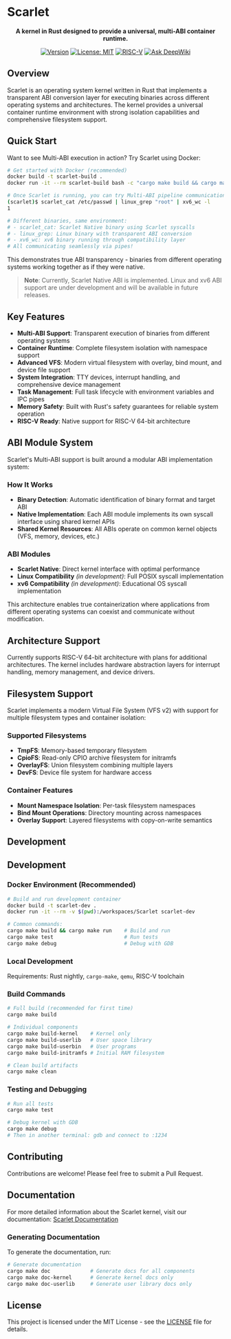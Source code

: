 # Scarlet

<div align="center">
  
**A kernel in Rust designed to provide a universal, multi-ABI container runtime.**

[![Version](https://img.shields.io/badge/version-0.12.0-blue.svg)](https://github.com/petitstrawberry/Scarlet)
[![License: MIT](https://img.shields.io/badge/License-MIT-yellow.svg)](LICENSE)
[![RISC-V](https://img.shields.io/badge/arch-RISC--V%2064-green)](https://riscv.org/)
[![Ask DeepWiki](https://deepwiki.com/badge.svg)](https://deepwiki.com/petitstrawberry/Scarlet)

</div>

## Overview

Scarlet is an operating system kernel written in Rust that implements a transparent ABI conversion layer for executing binaries across different operating systems and architectures. The kernel provides a universal container runtime environment with strong isolation capabilities and comprehensive filesystem support.

## Quick Start

Want to see Multi-ABI execution in action? Try Scarlet using Docker:

```bash
# Get started with Docker (recommended)
docker build -t scarlet-build .
docker run -it --rm scarlet-build bash -c "cargo make build && cargo make run"

# Once Scarlet is running, you can try Multi-ABI pipeline communication:
(scarlet)$ scarlet_cat /etc/passwd | linux_grep "root" | xv6_wc -l
1

# Different binaries, same environment:
# - scarlet_cat: Scarlet Native binary using Scarlet syscalls
# - linux_grep: Linux binary with transparent ABI conversion  
# - xv6_wc: xv6 binary running through compatibility layer
# All communicating seamlessly via pipes!
```

This demonstrates true ABI transparency - binaries from different operating systems working together as if they were native.

> **Note**: Currently, Scarlet Native ABI is implemented. Linux and xv6 ABI support are under development and will be available in future releases.

## Key Features

- **Multi-ABI Support**: Transparent execution of binaries from different operating systems
- **Container Runtime**: Complete filesystem isolation with namespace support
- **Advanced VFS**: Modern virtual filesystem with overlay, bind mount, and device file support
- **System Integration**: TTY devices, interrupt handling, and comprehensive device management
- **Task Management**: Full task lifecycle with environment variables and IPC pipes
- **Memory Safety**: Built with Rust's safety guarantees for reliable system operation
- **RISC-V Ready**: Native support for RISC-V 64-bit architecture

## ABI Module System

Scarlet's Multi-ABI support is built around a modular ABI implementation system:

### How It Works

- **Binary Detection**: Automatic identification of binary format and target ABI
- **Native Implementation**: Each ABI module implements its own syscall interface using shared kernel APIs
- **Shared Kernel Resources**: All ABIs operate on common kernel objects (VFS, memory, devices, etc.)

### ABI Modules

- **Scarlet Native**: Direct kernel interface with optimal performance
- **Linux Compatibility** *(in development)*: Full POSIX syscall implementation
- **xv6 Compatibility** *(in development)*: Educational OS syscall implementation

This architecture enables true containerization where applications from different operating systems can coexist and communicate without modification.

## Architecture Support

Currently supports RISC-V 64-bit architecture with plans for additional architectures. The kernel includes hardware abstraction layers for interrupt handling, memory management, and device drivers.

## Filesystem Support

Scarlet implements a modern Virtual File System (VFS v2) with support for multiple filesystem types and container isolation:

### Supported Filesystems

- **TmpFS**: Memory-based temporary filesystem
- **CpioFS**: Read-only CPIO archive filesystem for initramfs
- **OverlayFS**: Union filesystem combining multiple layers
- **DevFS**: Device file system for hardware access

### Container Features

- **Mount Namespace Isolation**: Per-task filesystem namespaces
- **Bind Mount Operations**: Directory mounting across namespaces
- **Overlay Support**: Layered filesystems with copy-on-write semantics

## Development

## Development

### Docker Environment (Recommended)

```bash
# Build and run development container
docker build -t scarlet-dev .
docker run -it --rm -v $(pwd):/workspaces/Scarlet scarlet-dev

# Common commands:
cargo make build && cargo make run    # Build and run
cargo make test                       # Run tests  
cargo make debug                      # Debug with GDB
```

### Local Development

Requirements: Rust nightly, `cargo-make`, `qemu`, RISC-V toolchain

### Build Commands

```bash
# Full build (recommended for first time)
cargo make build

# Individual components
cargo make build-kernel    # Kernel only
cargo make build-userlib   # User space library
cargo make build-userbin   # User programs
cargo make build-initramfs # Initial RAM filesystem

# Clean build artifacts
cargo make clean
```

### Testing and Debugging

```bash
# Run all tests
cargo make test

# Debug kernel with GDB
cargo make debug
# Then in another terminal: gdb and connect to :1234
```

## Contributing

Contributions are welcome! Please feel free to submit a Pull Request.

## Documentation

For more detailed information about the Scarlet kernel, visit our documentation:
[Scarlet Documentation](https://docs.scarlet.ichigo.dev/kernel)

### Generating Documentation

To generate the documentation, run:

```bash
# Generate documentation
cargo make doc             # Generate docs for all components
cargo make doc-kernel      # Generate kernel docs only
cargo make doc-userlib     # Generate user library docs only
```

## License

This project is licensed under the MIT License - see the [LICENSE](LICENSE) file for details.
